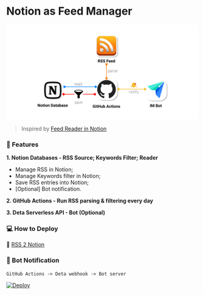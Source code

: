 # Notion as Feed Manager

![](./frame.png)

> Inspired by [Feed Reader in Notion](https://github.com/ravgeetdhillon/notion-feeder)

### 🚀 Features

**1. Notion Databases - RSS Source; Keywords Filter; Reader**

- Manage RSS in Notion;
- Manage Keywords filter in Notion;
- Save RSS entries into Notion;
- [Optional] Bot notification.

**2. GitHub Actions - Run RSS parsing & filtering every day**

**3. Deta Serverless API - Bot (Optional)**

### 💻 How to Deploy

📝 [RSS 2 Notion](https://note.cybrain.xyz/RSS-2-Notion-8c6df22c1f6745349693356dcc0c689a)

### 🤖 Bot Notification

`GitHub Actions -> Deta webhook -> Bot server`

[![Deploy](https://button.deta.dev/1/svg)](https://go.deta.dev/deploy?repo=https://github.com/rainyear/chuandashi.cybrain.xyz)
